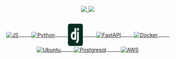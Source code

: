 
<div align="center">
  <a href="https://WandersoNoleto">
  <img  height="160em" src="https://github-readme-stats.vercel.app/api?username=WandersoNoleto&show_icons=true&theme=nightowl&include_all_commits=true&count_private=true"/>
  <img  height="160em" src="https://github-readme-stats.vercel.app/api/top-langs/?username=WandersoNoleto&layout=compact&langs_count=16&theme=nightowl"/>
</div>
  
  ##

    
  <div align="center">    
  
  <div>
      <img align="center" alt="JS" height="60" width="40" src="https://cdn.jsdelivr.net/gh/devicons/devicon/icons/javascript/javascript-original.svg" />&nbsp;&nbsp;&nbsp;&nbsp;&nbsp;&nbsp;&nbsp;&nbsp;
      <img align="center" alt="Python" height="60" width="40" src="https://cdn.jsdelivr.net/gh/devicons/devicon/icons/python/python-original.svg" />&nbsp;&nbsp;&nbsp;&nbsp;&nbsp;&nbsp;&nbsp;&nbsp;
      <img align="center" alt="Django" height="60" width="40" src="assets/django-icon-svgrepo-com.svg" />&nbsp;&nbsp;&nbsp;&nbsp;&nbsp;&nbsp;&nbsp;&nbsp;
      <img align="center" alt="FastAPI" height="100" width="100" src="https://cdn.jsdelivr.net/gh/devicons/devicon/icons/fastapi/fastapi-original-wordmark.svg" />&nbsp;&nbsp;&nbsp;&nbsp;&nbsp;&nbsp;&nbsp;&nbsp;
      <img align="center" alt="Docker" height="60" width="60" src="https://cdn.jsdelivr.net/gh/devicons/devicon/icons/docker/docker-original-wordmark.svg" />&nbsp;&nbsp;&nbsp;&nbsp;&nbsp;&nbsp;&nbsp;&nbsp;
      <img align="center" alt="Ubuntu" height="60" width="60" src="https://cdn.jsdelivr.net/gh/devicons/devicon/icons/ubuntu/ubuntu-plain.svg" />&nbsp;&nbsp;&nbsp;&nbsp;&nbsp;&nbsp;&nbsp;&nbsp;
      <img align="center" alt="Postgresql" height="60" width="60"src="https://cdn.jsdelivr.net/gh/devicons/devicon/icons/postgresql/postgresql-plain-wordmark.svg" />  &nbsp;&nbsp;&nbsp;&nbsp;&nbsp;&nbsp;&nbsp;&nbsp;   
      <img align="center" alt="AWS" height="75" width="75" src="https://cdn.jsdelivr.net/gh/devicons/devicon/icons/amazonwebservices/amazonwebservices-plain-wordmark.svg"/>
  </div>
     
</div>
      </div>    
  
  ##
  
  
